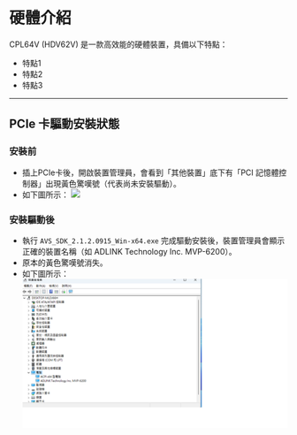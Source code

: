# 硬體介紹

CPL64V (HDV62V) 是一款高效能的硬體裝置，具備以下特點：
- 特點1
- 特點2
- 特點3

---

## PCIe 卡驅動安裝狀態

### 安裝前
- 插上PCIe卡後，開啟裝置管理員，會看到「其他裝置」底下有「PCI 記憶體控制器」出現黃色驚嘆號（代表尚未安裝驅動）。
- 如下圖所示：
  ![](/images/Image1.png)

### 安裝驅動後
- 執行 `AVS_SDK_2.1.2.0915_Win-x64.exe` 完成驅動安裝後，裝置管理員會顯示正確的裝置名稱（如 ADLINK Technology Inc. MVP-6200）。
- 原本的黃色驚嘆號消失。
- 如下圖所示：
  ![](/images/Image2.png)
